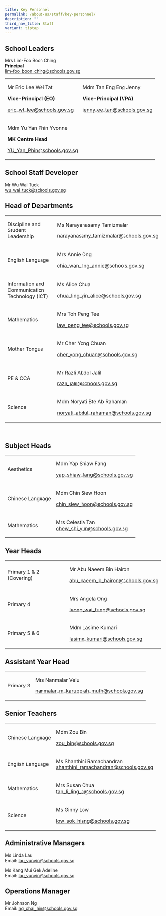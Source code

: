 ```yaml
---
title: Key Personnel
permalink: /about-us/staff/key-personnel/
description: ""
third_nav_title: Staff
variant: tiptap
---
```

<h2>School Leaders</h2>
<p>Mrs Lim-Foo Boon Ching
<br><strong>Principal</strong> 
<br><a href="mailto:lim-foo_boon_ching@schools.gov.sg" rel="noopener noreferrer nofollow" target="_blank">lim-foo_boon_ching@schools.gov.sg</a>
</p>
<table style="minWidth: 50px">
<colgroup>
<col>
<col>
</colgroup>
<tbody>
<tr>
<td rowspan="1" colspan="1">
<p>Mr Eric Lee Wei Tat</p>
<p><strong>Vice-Principal (EO)</strong>
</p>
<p><a href="mailto:eric_wt_lee@schools.gov.sg" rel="noopener noreferrer nofollow" target="_blank">eric_wt_lee@schools.gov.sg</a>
</p>
</td>
<td rowspan="1" colspan="1">
<p>Mdm Tan Eng Eng Jenny</p>
<p><strong>Vice-Principal (VPA)</strong>
</p>
<p><a href="mailto:jenny_ee_tan@schools.gov.sg" rel="noopener noreferrer nofollow" target="_blank">jenny_ee_tan@schools.gov.sg</a>
</p>
</td>
</tr>
<tr>
<td rowspan="1" colspan="1">
<p>Mdm Yu Yan Phin Yvonne</p>
<p><strong>MK Centre Head</strong>
</p>
<p><a href="mailto:YU_Yan_Phin@schools.gov.sg" rel="noopener noreferrer nofollow" target="_blank">YU_Yan_Phin@schools.gov.sg</a>
</p>
</td>
<td rowspan="1" colspan="1">
<p></p>
</td>
</tr>
</tbody>
</table>
<h2>School Staff Developer</h2>
<p>Mr Wu Wai Tuck
<br><a href="mailto:wu_wai_tuck@schools.gov.sg" rel="noopener noreferrer nofollow" target="_blank">wu_wai_tuck@schools.gov.sg</a>
</p>
<h2>Head of Departments</h2>
<table style="minWidth: 50px">
<colgroup>
<col>
<col>
</colgroup>
<tbody>
<tr>
<td rowspan="1" colspan="1">
<p>Discipline and Student Leadership</p>
</td>
<td rowspan="1" colspan="1">
<p>Ms Narayanasamy Tamizmalar</p>
<p><a href="mailto:narayanasamy_tamizmalar@schools.gov.sg" rel="noopener noreferrer nofollow" target="_blank">narayanasamy_tamizmalar@schools.gov.sg</a>
</p>
</td>
</tr>
<tr>
<td rowspan="1" colspan="1">
<p>English Language</p>
</td>
<td rowspan="1" colspan="1">
<p>Mrs Annie Ong</p>
<p><a href="mailto:chia_wan_ling_annie@schools.gov.sg" rel="noopener noreferrer nofollow" target="_blank">chia_wan_ling_annie@schools.gov.sg</a>
</p>
</td>
</tr>
<tr>
<td rowspan="1" colspan="1">
<p>Information and Communication Technology (ICT)</p>
</td>
<td rowspan="1" colspan="1">
<p>Ms Alice Chua</p>
<p><a href="mailto:chua_ling_yin_alice@schools.gov.sg" rel="noopener noreferrer nofollow" target="_blank">chua_ling_yin_alice@schools.gov.sg</a>
</p>
</td>
</tr>
<tr>
<td rowspan="1" colspan="1">
<p>Mathematics</p>
</td>
<td rowspan="1" colspan="1">
<p>Mrs Toh Peng Tee</p>
<p><a href="mailto:law_peng_tee@schools.gov.sg" rel="noopener noreferrer nofollow" target="_blank">law_peng_tee@schools.gov.sg</a>
</p>
</td>
</tr>
<tr>
<td rowspan="1" colspan="1">
<p>Mother Tongue</p>
</td>
<td rowspan="1" colspan="1">
<p>Mr Cher Yong Chuan</p>
<p><a href="mailto:cher_yong_chuan@schools.gov.sg" rel="noopener noreferrer nofollow" target="_blank">cher_yong_chuan@schools.gov.sg</a>
</p>
</td>
</tr>
<tr>
<td rowspan="1" colspan="1">
<p>PE &amp; CCA</p>
</td>
<td rowspan="1" colspan="1">
<p>Mr Razli Abdol Jalil</p>
<p><a href="mailto:razli_jalil@schools.gov.sg" rel="noopener noreferrer nofollow" target="_blank">razli_jalil@schools.gov.sg</a>
</p>
</td>
</tr>
<tr>
<td rowspan="1" colspan="1">
<p>Science</p>
</td>
<td rowspan="1" colspan="1">
<p>Mdm Noryati Bte Ab Rahaman</p>
<p><a href="mailto:noryati_abdul_rahaman@schools.gov.sg" rel="noopener noreferrer nofollow" target="_blank">noryati_abdul_rahaman@schools.gov.sg</a>
</p>
</td>
</tr>
</tbody>
</table>
<p>
<br>
</p>
<h2>Subject Heads</h2>
<table style="minWidth: 50px">
<colgroup>
<col>
<col>
</colgroup>
<tbody>
<tr>
<td rowspan="1" colspan="1">
<p>Aesthetics</p>
</td>
<td rowspan="1" colspan="1">
<p>Mdm Yap Shiaw Fang</p>
<p><a href="mailto:yap_shiaw_fang@schools.gov.sg" rel="noopener noreferrer nofollow" target="_blank">yap_shiaw_fang@schools.gov.sg</a>
</p>
</td>
</tr>
<tr>
<td rowspan="1" colspan="1">
<p>Chinese Language</p>
</td>
<td rowspan="1" colspan="1">
<p>Mdm Chin Siew Hoon</p>
<p><a href="mailto:chin_siew_hoon@schools.gov.sg" rel="noopener noreferrer nofollow" target="_blank">chin_siew_hoon@schools.gov.sg</a>
</p>
</td>
</tr>
<tr>
<td rowspan="1" colspan="1">
<p>Mathematics
<br>
</p>
</td>
<td rowspan="1" colspan="1">
<p>Mrs Celestia Tan
<br><a href="mailto:chew_shi_yun@schools.gov.sg" rel="noopener noreferrer nofollow" target="_blank">chew_shi_yun@schools.gov.sg</a>
</p>
</td>
</tr>
</tbody>
</table>
<h2>Year Heads</h2>
<table style="minWidth: 50px">
<colgroup>
<col>
<col>
</colgroup>
<tbody>
<tr>
<td rowspan="1" colspan="1">
<p>Primary 1 &amp; 2 (Covering)</p>
</td>
<td rowspan="1" colspan="1">
<p>Mr Abu Naeem Bin Hairon</p>
<p><a href="mailto:abu_naeem_b_hairon@schools.gov.sg" rel="noopener noreferrer nofollow" target="_blank">abu_naeem_b_hairon@schools.gov.sg</a>
</p>
</td>
</tr>
<tr>
<td rowspan="1" colspan="1">
<p>Primary 4</p>
</td>
<td rowspan="1" colspan="1">
<p>Mrs Angela Ong</p>
<p><a href="mailto:leong_wai_fung@schools.gov.sg" rel="noopener noreferrer nofollow" target="_blank">leong_wai_fung@schools.gov.sg</a>
</p>
</td>
</tr>
<tr>
<td rowspan="1" colspan="1">
<p>Primary 5 &amp; 6</p>
</td>
<td rowspan="1" colspan="1">
<p>Mdm Lasime Kumari</p>
<p><a href="mailto:lasime_kumari@schools.gov.sg" rel="noopener noreferrer nofollow" target="_blank">lasime_kumari@schools.gov.sg</a>
</p>
</td>
</tr>
</tbody>
</table>
<h2>Assistant Year Head</h2>
<table style="minWidth: 50px">
<colgroup>
<col>
<col>
</colgroup>
<tbody>
<tr>
<td rowspan="1" colspan="1">
<p>Primary 3</p>
</td>
<td rowspan="1" colspan="1">
<p>Mrs Nanmalar Velu</p>
<p><a href="mailto:nanmalar_m_karuppiah_muth@schools.gov.sg" rel="noopener noreferrer nofollow" target="_blank">nanmalar_m_karuppiah_muth@schools.gov.sg</a>
</p>
</td>
</tr>
</tbody>
</table>
<h2>Senior Teachers</h2>
<table style="minWidth: 50px">
<colgroup>
<col>
<col>
</colgroup>
<tbody>
<tr>
<td rowspan="1" colspan="1">
<p>Chinese Language</p>
</td>
<td rowspan="1" colspan="1">
<p>Mdm Zou Bin</p>
<p><a href="mailto:zou_bin@schools.gov.sg" rel="noopener noreferrer nofollow" target="_blank">zou_bin@schools.gov.sg</a>
</p>
</td>
</tr>
<tr>
<td rowspan="1" colspan="1">
<p>English Language</p>
</td>
<td rowspan="1" colspan="1">
<p>Ms Shanthini Ramachandran
<br><a href="mailto:shanthini_ramachandran@schools.gov.sg" rel="noopener noreferrer nofollow" target="_blank">shanthini_ramachandran@schools.gov.sg</a>
</p>
</td>
</tr>
<tr>
<td rowspan="1" colspan="1">
<p>Mathematics</p>
</td>
<td rowspan="1" colspan="1">
<p>Mrs Susan Chua
<br><a href="mailto:tan_li_ling_a@schools.gov.sg" rel="noopener noreferrer nofollow" target="_blank">tan_li_ling_a@schools.gov.sg</a>
</p>
</td>
</tr>
<tr>
<td rowspan="1" colspan="1">
<p>Science</p>
</td>
<td rowspan="1" colspan="1">
<p>Ms Ginny Low</p>
<p><a href="mailto:low_sok_hiang@schools.gov.sg" rel="noopener noreferrer nofollow" target="_blank">low_sok_hiang@schools.gov.sg</a>
</p>
</td>
</tr>
</tbody>
</table>
<h2>Administrative Managers</h2>
<p></p>
<p>Ms Linda Lau
<br>Email: <a href="mailto:lau\_vunyin@schools.gov.sg" rel="noopener noreferrer nofollow" target="_blank">lau_vunyin@schools.gov.sg</a>
</p>
<p>Ms Kang Mui Gek Adeline
<br>Email: <a href="mailto:lau\_vunyin@schools.gov.sg" rel="noopener noreferrer nofollow" target="_blank">lau_vunyin@schools.gov.sg</a>
</p>
<h2>Operations Manager</h2>
<p>Mr Johnson Ng
<br>Email: <a href="mailto:ng\_chai\_hin@schools.gov.sg" rel="noopener noreferrer nofollow" target="_blank">ng_chai_hin@schools.gov.sg</a>
</p>